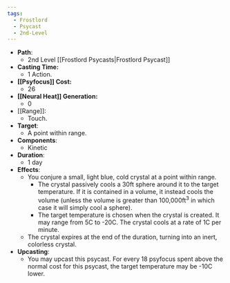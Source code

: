 ```yaml
---
tags:
  - Frostlord
  - Psycast
  - 2nd-Level
---
```

- **Path**:
	- 2nd Level [[Frostlord Psycasts|Frostlord Psycast]]
- **Casting Time:**
	- 1 Action.
- **[[Psyfocus]] Cost:**
	- 26
- **[[Neural Heat]] Generation:**
	- 0
- [[Range]]:
	- Touch.
- **Target**:
	- A point within range.
- **Components**:
	- Kinetic
- **Duration**:
	- 1 day
- **Effects**:
	- You conjure a small, light blue, cold crystal at a point within range. 
		- The crystal passively cools a 30ft sphere around it to the target temperature. If it is contained in a volume, it instead cools the volume (unless the volume is greater than 100,000ft$^3$ in which case it will simply cool a sphere).
		- The target temperature is chosen when the crystal is created. It may range from 5C to -20C. The crystal cools at a rate of 1C per minute.
	- The crystal expires at the end of the duration, turning into an inert, colorless crystal.
- **Upcasting**:
	- You may upcast this psycast. For every 18 psyfocus spent above the normal cost for this psycast, the target temperature may be -10C lower.
